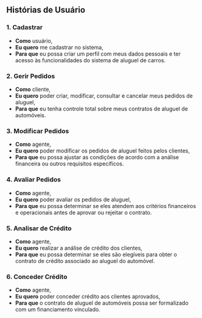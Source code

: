 ## Histórias de Usuário

### 1. Cadastrar
- **Como** usuário,
- **Eu quero** me cadastrar no sistema,
- **Para que** eu possa criar um perfil com meus dados pessoais e ter acesso às funcionalidades do sistema de aluguel de carros.

### 2. Gerir Pedidos 
- **Como** cliente,
- **Eu quero** poder criar, modificar, consultar e cancelar meus pedidos de aluguel,
- **Para que** eu tenha controle total sobre meus contratos de aluguel de automóveis.

### 3. Modificar Pedidos
- **Como** agente,
- **Eu quero** poder modificar os pedidos de aluguel feitos pelos clientes,
- **Para que** eu possa ajustar as condições de acordo com a análise financeira ou outros requisitos específicos.

### 4. Avaliar Pedidos
- **Como** agente,
- **Eu quero** poder avaliar os pedidos de aluguel,
- **Para que** eu possa determinar se eles atendem aos critérios financeiros e operacionais antes de aprovar ou rejeitar o contrato.

### 5. Analisar de Crédito
- **Como** agente,
- **Eu quero** realizar a análise de crédito dos clientes,
- **Para que** eu possa determinar se eles são elegíveis para obter o contrato de crédito associado ao aluguel do automóvel.

### 6. Conceder Crédito
- **Como** agente,
- **Eu quero** poder conceder crédito aos clientes aprovados,
- **Para que** o contrato de aluguel de automóveis possa ser formalizado com um financiamento vinculado.
